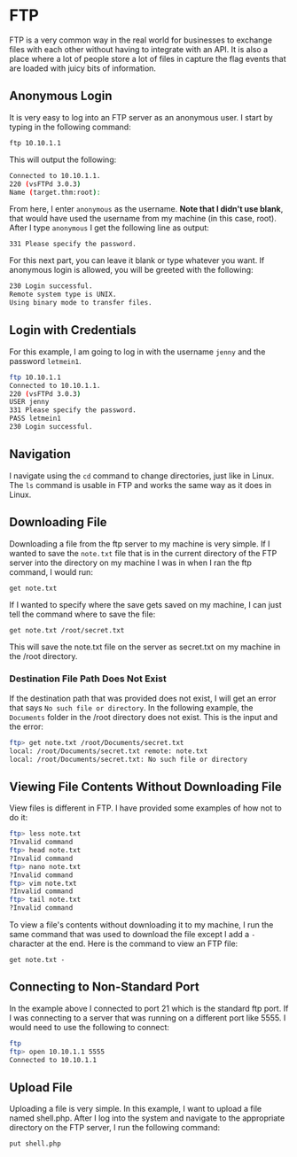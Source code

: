 # FTP

FTP is a very common way in the real world for businesses to exchange files with each other without having to integrate with an API. It is also a place where a lot of people store a lot of files in capture the flag events that are loaded with juicy bits of information.

## Anonymous Login

It is very easy to log into an FTP server as an anonymous user. I start by typing in the following command:

`ftp 10.10.1.1`

This will output the following:

```bash
Connected to 10.10.1.1.
220 (vsFTPd 3.0.3)
Name (target.thm:root):
```

From here, I enter `anonymous` as the username. **Note that I didn't use blank**, that would have used the username from my machine (in this case, root). After I type `anonymous` I get the following line as output:

`331 Please specify the password.`

For this next part, you can leave it blank or type whatever you want. If anonymous login is allowed, you will be greeted with the following:

```bash
230 Login successful.
Remote system type is UNIX.
Using binary mode to transfer files.
```

## Login with Credentials

For this example, I am going to log in with the username `jenny` and the password `letmein1`.

```bash
ftp 10.10.1.1
Connected to 10.10.1.1.
220 (vsFTPd 3.0.3)
USER jenny
331 Please specify the password.
PASS letmein1
230 Login successful.
```

## Navigation

I navigate using the `cd` command to change directories, just like in Linux. The `ls` command is usable in FTP and works the same way as it does in Linux.

## Downloading File

Downloading a file from the ftp server to my machine is very simple. If I wanted to save the `note.txt` file that is in the current directory of the FTP server into the directory on my machine I was in when I ran the ftp command, I would run:

`get note.txt`

If I wanted to specify where the save gets saved on my machine, I can just tell the command where to save the file:

`get note.txt /root/secret.txt`

This will save the note.txt file on the server as secret.txt on my machine in the /root directory.

### Destination File Path Does Not Exist

If the destination path that was provided does not exist, I will get an error that says `No such file or directory`. In the following example, the `Documents` folder in the /root directory does not exist. This is the input and the error:

```bash
ftp> get note.txt /root/Documents/secret.txt
local: /root/Documents/secret.txt remote: note.txt
local: /root/Documents/secret.txt: No such file or directory
```

## Viewing File Contents Without Downloading File

View files is different in FTP. I have provided some examples of how not to do it:

```bash
ftp> less note.txt
?Invalid command
ftp> head note.txt
?Invalid command
ftp> nano note.txt
?Invalid command
ftp> vim note.txt
?Invalid command
ftp> tail note.txt
?Invalid command
```

To view a file's contents without downloading it to my machine, I run the same command that was used to download the file except I add a `-` character at the end. Here is the command to view an FTP file:

`get note.txt -`

## Connecting to Non-Standard Port

In the example above I connected to port 21 which is the standard ftp port. If I was connecting to a server that was running on a different port like 5555. I would need to use the following to connect:

```bash
ftp
ftp> open 10.10.1.1 5555
Connected to 10.10.1.1
```

## Upload File

Uploading a file is very simple. In this example, I want to upload a file named shell.php. After I log into the system and navigate to the appropriate directory on the FTP server, I run the following command:

`put shell.php`
